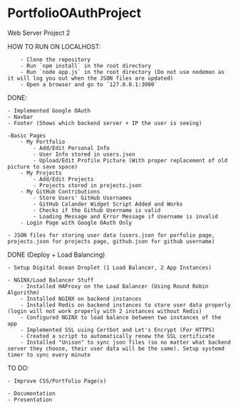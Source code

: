 # PortfolioOAuthProject
Web Server Project 2

HOW TO RUN ON LOCALHOST:
    
        - Clone the repository
        - Run `npm install` in the root directory
        - Run `node app.js` in the root directory (Do not use nodemon as it will log you out when the JSON files are updated)
        - Open a browser and go to `127.0.0.1:3000`

DONE:

    - Implemented Google OAuth
    - Navbar
    - Footer (Shows which backend server + IP the user is seeing)

    -Basic Pages
        - My Portfolio
            - Add/Edit Personal Info
            - User Info stored in users.json
            - Upload/Edit Profile Picture (With proper replacement of old picture to save space)
        - My Projects
            - Add/Edit Projects
            - Projects stored in projects.json
        - My GitHub Contributions
            - Store Users' GitHub Usernames
            - GitHub Calander Widget Script Added and Works
            - Checks if the Github Username is valid
            - Loading Message and Error Message if Username is invalid
        - Login Page with Google OAuth Only

    - JSON files for storing user data (users.json for porfolio page, projects.json for projects page, github.json for github username)

DONE (Deploy + Load Balancing)

    - Setup Digital Ocean Droplet (1 Load Balancer, 2 App Instances)
    
    - NGINX/Load Balancer Stuff
        - Installed HAProxy on the Load Balancer (Using Round Robin Algorithm)
        - Installed NGINX on backend instances
        - Installed Redis on backend instances to store user data properly (login will not work properly with 2 instances without Redis)
        - Configured NGINX to load balance between two instances of the app
        - Implemented SSL using Certbot and Let's Encrypt (For HTTPS)
        - Created a script to automatically renew the SSL certificate
        - Installed "Unison" to sync json files (so no matter what backend server they choose, their user data will be the same). Setup systemd timer to sync every minute

TO DO:

    - Improve CSS/Portfolio Page(s)
    
    - Documentation
    - Presentation




